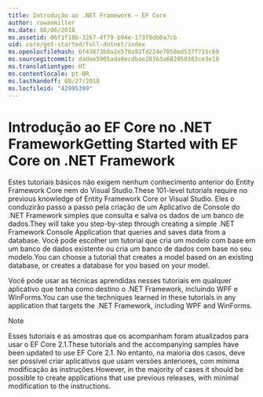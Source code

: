 ```yaml
---
title: Introdução ao .NET Framework – EF Core
author: rowanmiller
ms.date: 08/06/2018
ms.assetid: 06f1f18b-3267-4f79-b94e-173f9db0a7cb
uid: core/get-started/full-dotnet/index
ms.openlocfilehash: 6f43873b8a2e578a92fd224e7058ed537f715c69
ms.sourcegitcommit: dadee5905ada9ecdbae28363a682950383ce3e10
ms.translationtype: HT
ms.contentlocale: pt-BR
ms.lasthandoff: 08/27/2018
ms.locfileid: "42995399"
---
```

# <a name="getting-started-with-ef-core-on-net-framework"></a><span data-ttu-id="3c368-102">Introdução ao EF Core no .NET Framework</span><span class="sxs-lookup"><span data-stu-id="3c368-102">Getting Started with EF Core on .NET Framework</span></span>

<span data-ttu-id="3c368-103">Estes tutoriais básicos não exigem nenhum conhecimento anterior do Entity Framework Core nem do Visual Studio.</span><span class="sxs-lookup"><span data-stu-id="3c368-103">These 101-level tutorials require no previous knowledge of Entity Framework Core or Visual Studio.</span></span> <span data-ttu-id="3c368-104">Eles o conduzirão passo a passo pela criação de um Aplicativo de Console do .NET Framework simples que consulta e salva os dados de um banco de dados.</span><span class="sxs-lookup"><span data-stu-id="3c368-104">They will take you step-by-step through creating a simple .NET Framework Console Application that queries and saves data from a database.</span></span> <span data-ttu-id="3c368-105">Você pode escolher um tutorial que cria um modelo com base em um banco de dados existente ou cria um banco de dados com base no seu modelo.</span><span class="sxs-lookup"><span data-stu-id="3c368-105">You can choose a tutorial that creates a model based on an existing database, or creates a database for you based on your model.</span></span>

<span data-ttu-id="3c368-106">Você pode usar as técnicas aprendidas nesses tutoriais em qualquer aplicativo que tenha como destino o .NET Framework, incluindo WPF e WinForms.</span><span class="sxs-lookup"><span data-stu-id="3c368-106">You can use the techniques learned in these tutorials in any application that targets the .NET Framework, including WPF and WinForms.</span></span>

> [!NOTE]  
> <span data-ttu-id="3c368-107">Esses tutoriais e as amostras que os acompanham foram atualizados para usar o EF Core 2.1.</span><span class="sxs-lookup"><span data-stu-id="3c368-107">These tutorials and the accompanying samples have been updated to use EF Core 2.1.</span></span> <span data-ttu-id="3c368-108">No entanto, na maioria dos casos, deve ser possível criar aplicativos que usam versões anteriores, com mínima modificação às instruções.</span><span class="sxs-lookup"><span data-stu-id="3c368-108">However, in the majority of cases it should be possible to create applications that use previous releases, with minimal modification to the instructions.</span></span>
